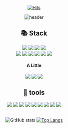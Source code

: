 

<div align="center">
  
  [![Hits](https://hits.seeyoufarm.com/api/count/incr/badge.svg?url=https%3A%2F%2Fgithub.com%2Fdetail54%2Fhit-counter&count_bg=%2300020B&title_bg=%231B4BFF&icon=&icon_color=%23E7E7E7&title=hits&edge_flat=false)](https://hits.seeyoufarm.com)

  ![header](https://capsule-render.vercel.app/api?type=slice&color=3943EF&text=Hi%20Hi~&animation=blink&fontAlign=85)


  ## 📚 Stack 

  <div>
    <img src="https://img.shields.io/badge/HTML-E34F26?style=flat-square&logo=HTML5&logoColor=white"/>
    <img src="https://img.shields.io/badge/CSS3-F68212?style=flat-square&logo=CSS3&logoColor=white"/>
    <img src="https://img.shields.io/badge/SCSS-CC6699?style=flat-square&logo=Sass&logoColor=white"/>
    <img src="https://img.shields.io/badge/StyledComponents/Emotion-DB7093?style=flat-square&logo=Styled-components&logoColor=white"/><br/>
    <img src="https://img.shields.io/badge/JavaScript-F7DF1E?style=flat-square&logo=JavaScript&logoColor=white"/>
    <img src="https://img.shields.io/badge/TypeScript-3178C6?style=flat-square&logo=TypeScript&logoColor=white"/>
    <img src="https://img.shields.io/badge/React-61DAFB?style=flat-square&logo=React&logoColor=white"/>
    <img src="https://img.shields.io/badge/ReactQuery-FF4154?style=flat-square&logo=React&logoColor=white"/>
    <img src="https://img.shields.io/badge/Recoil-FD2251?style=flat-square&logo=Recoil&logoColor=white"/>
    <img src="https://img.shields.io/badge/Next-000000?style=flat-square&logo=Next.js&logoColor=white"/><br/>
  </div>
  
  #### A Little
  
  <div>
    <img src="https://img.shields.io/badge/Node-339933?style=flat-square&logo=Node.js&logoColor=white"/>
    <img src="https://img.shields.io/badge/Nest-E0234E?style=flat-square&logo=NestJs&logoColor=white"/>
    <img src="https://img.shields.io/badge/SpringBoot-6DB33F?style=flat-square&logo=SpringBoot&logoColor=white"/>
  </div>

  ## 📌 tools 

  <div>
    <img src="https://img.shields.io/badge/GitHub-181717?style=flat-square&logo=GitHub&logoColor=white"/>
    <img src="https://img.shields.io/badge/GitLab-FC6D26?style=flat-square&logo=GitLab&logoColor=white"/>
    <img src="https://img.shields.io/badge/Zeplin-FFE4AF?style=flat-square&logo=Zotero&logoColor=black"/>
    <img src="https://img.shields.io/badge/Figma-F24E1E?style=flat-square&logo=Figma&logoColor=white"/>
    <img src="https://img.shields.io/badge/Postman-FF6C37?style=flat-square&logo=Postman&logoColor=white"/>
    <img src="https://img.shields.io/badge/Jira-0052CC?style=flat-square&logo=Jira&logoColor=white"/>
    <img src="https://img.shields.io/badge/Notion-000000?style=flat-square&logo=Notion&logoColor=white"/>
    <img src="https://img.shields.io/badge/Slack-4A154B?style=flat-square&logo=Slack&logoColor=white"/>
    <img src="https://img.shields.io/badge/Confluence-172B4D?style=flat-square&logo=Confluence&logoColor=white"/>
    
  </div>

  <br />

  ![GitHub stats](https://github-readme-stats.vercel.app/api?username=detail54&show_icons=true&theme=tokyonight)
  [![Top Langs](https://github-readme-stats.vercel.app/api/top-langs/?username=detail54&layout=compact)](https://github.com/detail54/github-readme-stats)

</div>


